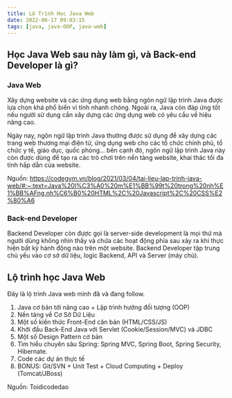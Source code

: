 ```yaml
---
title: Lộ Trình Học Java Web
date: 2022-06-17 09:03:15
tags: [java, java-OOP, java-web]
---
```


## Học Java Web sau này làm gì, và Back-end Developer là gì?

### Java Web

Xây dựng website và các ứng dụng web bằng ngôn ngữ lập trình Java được lựa chọn khá phổ biến vì tính nhanh chóng. Ngoài ra, Java còn đáp ứng tốt nếu người sử dụng cần xây dựng các ứng dụng web có yêu cầu về hiệu năng cao.

Ngày nay, ngôn ngữ lập trình Java thường được sử dụng để xây dựng các trang web thương mại điện tử, ứng dụng web cho các tổ chức chính phủ, tổ chức y tế, giáo dục, quốc phòng… bên cạnh đó, ngôn ngữ lập trình Java này còn được dùng để tạo ra các trò chơi trên nền tảng website, khai thác tối đa tính hấp dẫn của website. 

Nguồn: https://codegym.vn/blog/2021/03/04/tai-lieu-lap-trinh-java-web/#:~:text=Java%20l%C3%A0%20m%E1%BB%99t%20trong%20nh%E1%BB%AFng,nh%C6%B0%20HTML%2C%20Javascript%2C%20CSS%E2%80%A6

### Back-end Developer

Backend Developer còn được gọi là server-side development là mọi thứ mà người dùng không nhìn thấy và chứa các hoạt động phía sau xảy ra khi thực hiện bất kỳ hành động nào trên một website. Backend Developer tập trung chủ yếu vào cơ sở dữ liệu, logic Backend, API và Server (máy chủ).

## Lộ trình học Java Web

Đây là lộ trình Java web mình đã và đang follow.

1. Java cơ bản tới nâng cao + Lập trình hướng đối tượng (OOP)
2. Nền tảng về Cơ Sở Dữ Liệu
3. Một số kiến thức Front-End căn bản (HTML/CSS/JS)
4. Khởi đầu Back-End Java với Servlet (Cookie/Session/MVC) và JDBC
5. Một số Design Pattern cơ bản
6. Tìm hiểu chuyên sâu Spring: Spring MVC, Spring Boot, Spring Security, Hibernate.
7. Code các dự án thực tế
8. BONUS: Git/SVN + Unit Test + Cloud Computing + Deploy (Tomcat/JBoss)

Nguồn: Toidicodedao